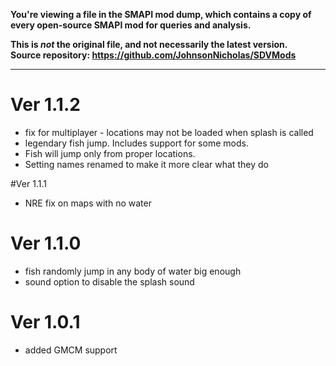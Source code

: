 **You're viewing a file in the SMAPI mod dump, which contains a copy of every open-source SMAPI mod
for queries and analysis.**

**This is _not_ the original file, and not necessarily the latest version.**  
**Source repository: https://github.com/JohnsonNicholas/SDVMods**

----

# Ver 1.1.2
- fix for multiplayer - locations may not be loaded when splash is called
- legendary fish jump. Includes support for some mods.
- Fish will jump only from proper locations.
- Setting names renamed to make it more clear what they do

#Ver 1.1.1
- NRE fix on maps with no water

# Ver 1.1.0
 - fish randomly jump in any body of water big enough
 - sound option to disable the splash sound

# Ver 1.0.1
 - added GMCM support